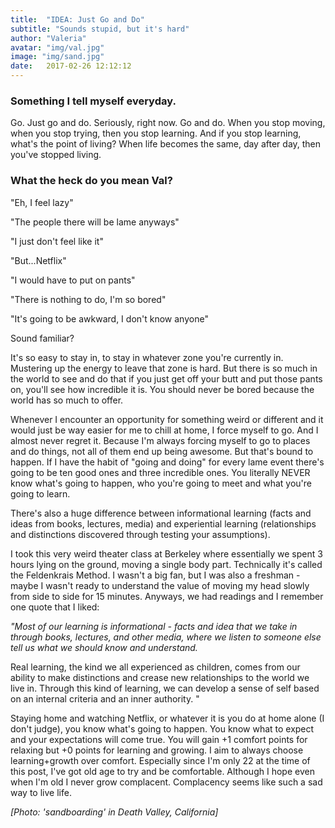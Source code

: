 ```yaml
---
title:  "IDEA: Just Go and Do"
subtitle: "Sounds stupid, but it's hard"
author: "Valeria"
avatar: "img/val.jpg"
image: "img/sand.jpg"
date:   2017-02-26 12:12:12
---
```


### Something I tell myself everyday.
Go. Just go and do. Seriously, right now. Go and do. When you stop moving, when you stop trying, then you stop learning. And if you stop learning, what's the point of living? When life becomes the same, day after day, then you've stopped living.

### What the heck do you mean Val?
"Eh, I feel lazy"

"The people there will be lame anyways"

"I just don't feel like it"

"But...Netflix"

"I would have to put on pants"

"There is nothing to do, I'm so bored"

"It's going to be awkward, I don't know anyone"

Sound familiar? 

It's so easy to stay in, to stay in whatever zone you're currently in. Mustering up the energy to leave that zone is hard. But there is so much in the world to see and do that if you just get off your butt and put those pants on, you'll see how incredible it is. You should never be bored because the world has so much to offer. 

Whenever I encounter an opportunity for something weird or different and it would just be way easier for me to chill at home, I force myself to go. And I almost never regret it. Because I'm always forcing myself to go to places and do things, not all of them end up being awesome. But that's bound to happen. If I have the habit of "going and doing" for every lame event there's going to be ten good ones and three incredible ones. You literally NEVER know what's going to happen, who you're going to meet and what you're going to learn. 

There's also a huge difference between informational learning (facts and ideas from books, lectures, media) and experiential learning (relationships and distinctions discovered through testing your assumptions). 

I took this very weird theater class at Berkeley where essentially we spent 3 hours lying on the ground, moving a single body part. Technically it's called the Feldenkrais Method. I wasn't a big fan, but I was also a freshman - maybe I wasn't ready to understand the value of moving my head slowly from side to side for 15 minutes. Anyways, we had readings and I remember one quote that I liked: 

*"Most of our learning is informational - facts and idea that we take in through books, lectures, and other media, where we listen to someone else tell us what we should know and understand.*

Real learning, the kind we all experienced as children, comes from our ability to make distinctions and crease new relationships to the world we live in. Through this kind of learning, we can develop a sense of self based on an internal criteria and an inner authority. "

Staying home and watching Netflix, or whatever it is you do at home alone (I don't judge), you know what's going to happen. You know what to expect and your expectations will come true. You will gain +1 comfort points for relaxing but +0 points for learning and growing. I aim to always choose learning+growth over comfort. Especially since I'm only 22 at the time of this post, I've got old age to try and be comfortable. Although I hope even when I'm old I never grow complacent. Complacency seems like such a sad way to live life.

*[Photo: 'sandboarding' in Death Valley, California]*


